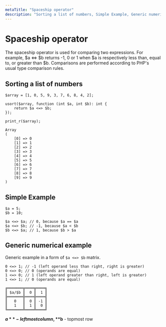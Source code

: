 ```yaml
---
metaTitle: "Spaceship operator"
description: "Sorting a list of numbers, Simple Example, Generic numerical example"
---
```


# Spaceship operator


The spaceship operator is used for comparing two expressions. For example, $a <=> $b returns -1, 0 or 1 when $a is respectively less than, equal to, or greater than $b. Comparisons are performed according to PHP's usual type comparison rules.



## Sorting a list of numbers


```
$array = [1, 0, 5, 9, 3, 7, 6, 8, 4, 2];

usort($array, function (int $a, int $b): int {
    return $a <=> $b;
});

print_r($array);

```

```
Array
(
    [0] => 0
    [1] => 1
    [2] => 2
    [3] => 3
    [4] => 4
    [5] => 5
    [6] => 6
    [7] => 7
    [8] => 8
    [9] => 9
)

```



## Simple Example


```
$a = 5;
$b = 10;

$a <=> $a; // 0, because $a == $a
$a <=> $b; // -1, because $a < $b
$b <=> $a; // 1, because $b > $a 

```



## Generic numerical example


Generic example in a form of `$a <=> $b` matrix.

```
0 <=> 1; // -1 (left operand less than right, right is greater)
0 <=> 0; // 0 (operands are equal)
1 <=> 0; // 1 (left operand greater than right, left is greater)
1 <=> 1; // 0 (operands are equal)

```

```
╔═══════╦════╦════╗
║ $a/$b ║  0 ║  1 ║
╠═══════╬════╬════╣
║   0   ║  0 ║ -1 ║
║   1   ║  1 ║  0 ║
╚═══════╩════╩════╝

```

> 
**$a** - leftmost column, **$b** - topmost row


